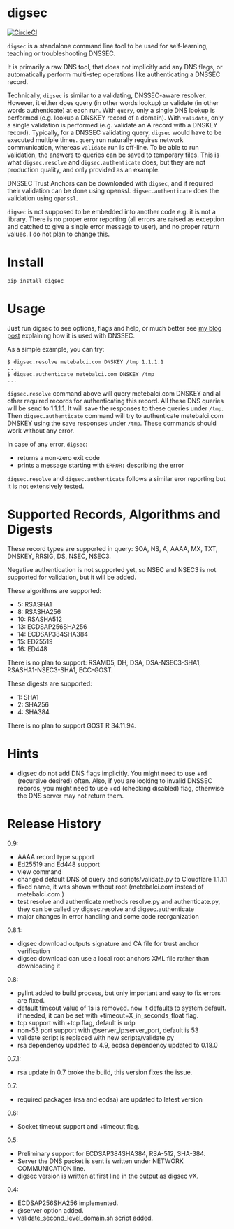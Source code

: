 # digsec

[![CircleCI](https://circleci.com/gh/metebalci/digsec/tree/master.svg?style=svg)](https://circleci.com/gh/metebalci/digsec/tree/master)

`digsec` is a standalone command line tool to be used for self-learning, teaching or troubleshooting DNSSEC. 

It is primarily a raw DNS tool, that does not implicitly add any DNS flags, or automatically perform multi-step operations like authenticating a DNSSEC record.

Technically, `digsec` is similar to a validating, DNSSEC-aware resolver. However, it either does query (in other words lookup) or validate (in other words authenticate) at each run. With `query`, only a single DNS lookup is performed (e.g. lookup a DNSKEY record of a domain). With `validate`, only a single validation is performed (e.g. validate an A record with a DNSKEY record). Typically, for a DNSSEC validating query, `digsec` would have to be executed multiple times. `query` run naturally requires network communication, whereas `validate` run is off-line. To be able to run validation, the answers to queries can be saved to temporary files. This is what `digsec.resolve` and `digsec.authenticate` does, but they are not production quality, and only provided as an example.

DNSSEC Trust Anchors can be downloaded with `digsec`, and if required their validation can be done using openssl. `digsec.authenticate` does the validation using `openssl`.

`digsec` is not supposed to be embedded into another code e.g. it is not a library. There is no proper error reporting (all errors are raised as exception and catched to give a single error message to user), and no proper return values. I do not plan to change this.

# Install

`pip install digsec`

# Usage

Just run digsec to see options, flags and help, or much better see [my blog post](https://metebalci.com/blog/a-minimum-complete-tutorial-of-dnssec/) explaining how it is used with DNSSEC.

As a simple example, you can try:

```
$ digsec.resolve metebalci.com DNSKEY /tmp 1.1.1.1
...
$ digsec.authenticate metebalci.com DNSKEY /tmp
...
```

`digsec.resolve` command above will query metebalci.com DNSKEY and all other required records for authenticating this record. All these DNS queries will be send to 1.1.1.1. It will save the responses to these queries under `/tmp`. Then `digsec.authenticate` command will try to authenticate metebalci.com DNSKEY using the save responses under `/tmp`. These commands should work without any error.

In case of any error, `digsec`:

- returns a non-zero exit code
- prints a message starting with `ERROR:` describing the error  

`digsec.resolve` and `digsec.authenticate` follows a similar eror reporting but it is not extensively tested.

# Supported Records, Algorithms and Digests

These record types are supported in query: SOA, NS, A, AAAA, MX, TXT, DNSKEY, RRSIG, DS, NSEC, NSEC3.

Negative authentication is not supported yet, so NSEC and NSEC3 is not supported for validation, but it will be added.

These algorithms are supported:

- 5: RSASHA1
- 8: RSASHA256
- 10: RSASHA512
- 13: ECDSAP256SHA256
- 14: ECDSAP384SHA384
- 15: ED25519
- 16: ED448

There is no plan to support: RSAMD5, DH, DSA, DSA-NSEC3-SHA1, RSASHA1-NSEC3-SHA1, ECC-GOST.

These digests are supported: 

- 1: SHA1
- 2: SHA256
- 4: SHA384

There is no plan to support GOST R 34.11.94.

# Hints

- digsec do not add DNS flags implicitly. You might need to use +rd (recursive desired) often. Also, if you are looking to invalid DNSSEC records, you might need to use +cd (checking disabled) flag, otherwise the DNS server may not return them.

# Release History

0.9: 
  - AAAA record type support
  - Ed25519 and Ed448 support
  - view command
  - changed default DNS of query and scripts/validate.py to Cloudflare 1.1.1.1
  - fixed name, it was shown without root (metebalci.com instead of metebalci.com.) 
  - test resolve and authenticate methods resolve.py and authenticate.py,
    they can be called by digsec.resolve and digsec.authenticate
  - major changes in error handling and some code reorganization

0.8.1:
  - digsec download outputs signature and CA file for trust anchor verification
  - digsec download can use a local root anchors XML file rather than downloading it

0.8:
  - pylint added to build process, but only important and easy to fix errors are fixed.
  - default timeout value of 1s is removed. now it defaults to system default. if needed, it can be set with +timeout=X_in_seconds_float flag.
  - tcp support with +tcp flag, default is udp
  - non-53 port support with @server_ip:server_port, default is 53
  - validate script is replaced with new scripts/validate.py
  - rsa dependency updated to 4.9, ecdsa dependency updated to 0.18.0

0.7.1:
  - rsa update in 0.7 broke the build, this version fixes the issue.

0.7:
  - required packages (rsa and ecdsa) are updated to latest version

0.6:
  - Socket timeout support and +timeout flag.

0.5:
  - Preliminary support for ECDSAP384SHA384, RSA-512, SHA-384.
  - Server the DNS packet is sent is written under NETWORK COMMUNICATION line.
  - digsec version is written at first line in the output as digsec vX.

0.4: 
  - ECDSAP256SHA256 implemented. 
  - @server option added. 
  - validate_second_level_domain.sh script added.
